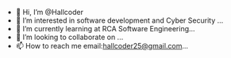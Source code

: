 - 👋 Hi, I’m @Hallcoder
- 👀 I’m interested in software development and Cyber Security ...
- 🌱 I’m currently learning at RCA Software Engineering...
- 💞️ I’m looking to collaborate on ...
- 📫 How to reach me email:hallcoder25@gmail.com...

<!---
Hallcoder/Hallcoder is a ✨ special ✨ repository because its `README.md` (this file) appears on your GitHub profile.
You can click the Preview link to take a look at your changes.
--->
